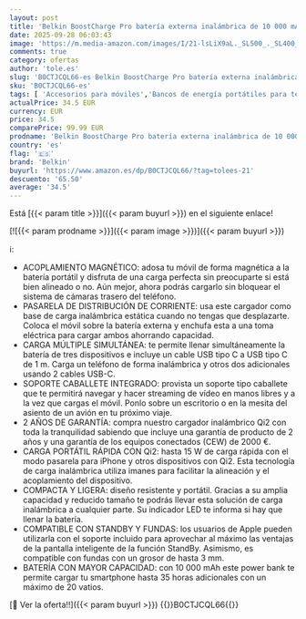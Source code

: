 ```yaml
---
layout: post
title: 'Belkin BoostCharge Pro batería externa inalámbrica de 10 000 mAh con Qi2  cargador portátil compatible con MagSafe + soporte caballete  iPhone 15  15 Plus  15 Pro  15 Pro Max  iPhone 14 y otros blanco'
date: 2025-09-28 06:03:43
image: 'https://m.media-amazon.com/images/I/21-lsLiX9aL._SL500_._SL400_.jpg'
comments: true
category: ofertas
author: 'tole.es'
slug: 'B0CTJCQL66-es Belkin BoostCharge Pro batería externa inalámbrica de 10...'
sku: 'B0CTJCQL66-es'
tags: [ 'Accesorios para móviles','Bancos de energía portátiles para teléfonos móviles','Cargadores para móviles','Comunicación móvil y accesorios','Electrónica','belkin','iphone','magsafe','🇪🇸', ]
actualPrice: 34.5 EUR
currency: EUR
price: 34.5
comparePrice: 99.99 EUR
prodname: 'Belkin BoostCharge Pro batería externa inalámbrica de 10 000 mAh con Qi2  cargador portátil compatible con MagSafe + soporte caballete  iPhone 15  15 Plus  15 Pro  15 Pro Max  iPhone 14 y otros blanco'
country: 'es'
flag: '🇪🇸'
brand: 'Belkin'
buyurl: 'https://www.amazon.es/dp/B0CTJCQL66/?tag=tolees-21'
descuento: '65.50'
average: '34.5'
---
```


Está [{{< param title >}}]({{< param buyurl >}}) en el siguiente enlace!

[![{{< param prodname >}}]({{< param image >}})]({{< param buyurl >}})

ℹ️:

- ACOPLAMIENTO MAGNÉTICO: adosa tu móvil de forma magnética a la batería portátil y disfruta de una carga perfecta sin preocuparte si está bien alineado o no. Aún mejor, ahora podrás cargarlo sin bloquear el sistema de cámaras trasero del teléfono.
- PASARELA DE DISTRIBUCIÓN DE CORRIENTE: usa este cargador como base de carga inalámbrica estática cuando no tengas que desplazarte. Coloca el móvil sobre la batería externa y enchufa esta a una toma eléctrica para cargar ambos ahorrando capacidad.
- CARGA MÚLTIPLE SIMULTÁNEA: te permite llenar simultáneamente la batería de tres dispositivos e incluye un cable USB tipo C a USB tipo C de 1 m. Carga un teléfono de forma inalámbrica y otros dos adicionales usando 2 cables USB-C.
- SOPORTE CABALLETE INTEGRADO: provista un soporte tipo caballete que te permitirá navegar y hacer streaming de vídeo en manos libres y a la vez que cargas el móvil. Ponlo sobre un escritorio o en la mesita del asiento de un avión en tu próximo viaje.
- 2 AÑOS DE GARANTÍA: compra nuestro cargador inalámbrico Qi2 con toda la tranquilidad sabiendo que incluye una garantía de producto de 2 años y una garantía de los equipos conectados (CEW) de 2000 €.
- CARGA PORTÁTIL RÁPIDA CON Qi2: hasta 15 W de carga rápida con el modo pasarela para iPhone y otros dispositivos con Qi2. Esta tecnología de carga inalámbrica utiliza imanes para facilitar la alineación y el acoplamiento del dispositivo.
- COMPACTA Y LIGERA: diseño resistente y portátil. Gracias a su amplia capacidad y reducido tamaño te podrás llevar esta solución de carga inalámbrica a cualquier parte. Su indicador LED te informa si hay que llenar la batería.
- COMPATIBLE CON STANDBY Y FUNDAS: los usuarios de Apple pueden utilizarla con el soporte incluido para aprovechar al máximo las ventajas de la pantalla inteligente de la función StandBy. Asimismo, es compatible con fundas con un grosor de hasta 3 mm.
- BATERÍA CON MAYOR CAPACIDAD: con 10 000 mAh este power bank te permite cargar tu smartphone hasta 35 horas adicionales con un máximo de 20 vatios.

[🛒 Ver la oferta!!]({{< param buyurl >}})
{{<world>}}B0CTJCQL66{{</world>}}
